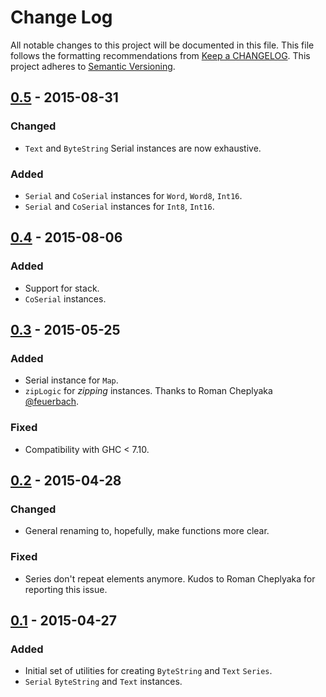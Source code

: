 # Change Log
All notable changes to this project will be documented in this file. This file
follows the formatting recommendations from [Keep a
CHANGELOG](http://keepachangelog.com/). This project adheres to [Semantic
Versioning](http://semver.org/).

## [0.5] - 2015-08-31
### Changed
- `Text` and `ByteString` Serial instances are now exhaustive.

### Added
- `Serial` and `CoSerial` instances for `Word`, `Word8`, `Int16`.
- `Serial` and `CoSerial` instances for `Int8`, `Int16`.

## [0.4] - 2015-08-06
### Added
- Support for stack.
- `CoSerial` instances.

## [0.3] - 2015-05-25
### Added
- Serial instance for `Map`.
- `zipLogic` for *zipping* instances. Thanks to Roman Cheplyaka
  [@feuerbach](https://github.com/feuerbach).

### Fixed
- Compatibility with GHC < 7.10.

## [0.2] - 2015-04-28
### Changed
- General renaming to, hopefully, make functions more clear.
### Fixed
- Series don't repeat elements anymore. Kudos to Roman Cheplyaka for
  reporting this issue.

## [0.1] - 2015-04-27
### Added
- Initial set of utilities for creating `ByteString` and `Text` `Series`.
- `Serial` `ByteString` and `Text` instances.

[0.5]: https://github.com/jdnavarro/smallcheck-series/compare/v0.4...v0.5
[0.4]: https://github.com/jdnavarro/smallcheck-series/compare/v0.3...v0.4
[0.3]: https://github.com/jdnavarro/smallcheck-series/compare/v0.2...v0.3
[0.2]: https://github.com/jdnavarro/smallcheck-series/compare/v0.1...v0.2
[0.1]: https://github.com/jdnavarro/smallcheck-series/compare/49b5b0...v0.1
